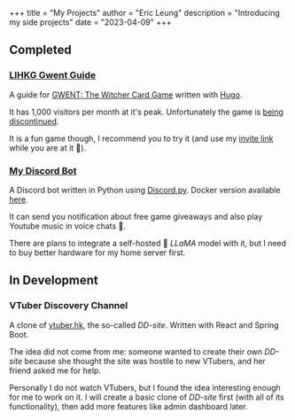 +++
title = "My Projects"
author = "Eric Leung"
description = "Introducing my side projects"
date = "2023-04-09"
+++

## Completed

### [LIHKG Gwent Guide](https://regunakyle.github.io/lihkg-gwent-guide/)

A guide for [GWENT: The Witcher Card Game](https://www.playgwent.com/) written with [Hugo](https://gohugo.io/).

It has 1,000 visitors per month at it's peak. Unfortunately the game is [being discontinued](https://www.ign.com/articles/cd-projekt-red-is-sunsetting-support-for-gwent-the-witcher-card-game).

It is a fun game though, I recommend you to try it (and use my [invite link](https://www.playgwent.com/en/invite-a-friend/LVWFHBSH03) while you are at it :money_mouth_face:).

### [My Discord Bot](https://github.com/regunakyle/my-discord-bot)

A Discord bot written in Python using [Discord.py](https://discordpy.readthedocs.io/en/stable/). Docker version available [here](https://hub.docker.com/r/regunakyle/my-discord-bot).

It can send you notification about free game giveaways and also play Youtube music in voice chats :musical_note:.

There are plans to integrate a self-hosted :llama: *LLaMA* model with it, but I need to buy better hardware for my home server first.

## In Development

### VTuber Discovery Channel

A clone of [vtuber.hk](https://vtuber.hk/), the so-called *DD-site*. Written with React and Spring Boot.

The idea did not come from me: someone wanted to create their own *DD-site* because she thought the site was hostile to new VTubers, and her friend asked me for help.

Personally I do not watch VTubers, but I found the idea interesting enough for me to work on it. I will create a basic clone of *DD-site* first (with all of its functionality), then add more features like admin dashboard later.
